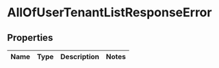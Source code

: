 # AllOfUserTenantListResponseError

## Properties
Name | Type | Description | Notes
------------ | ------------- | ------------- | -------------
